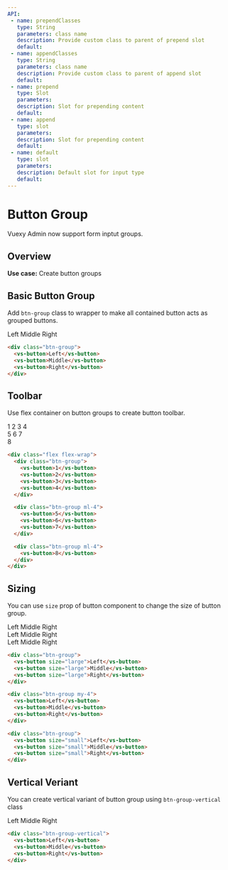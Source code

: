 ```yaml
---
API:
 - name: prependClasses
   type: String
   parameters: class name
   description: Provide custom class to parent of prepend slot
   default:
 - name: appendClasses
   type: String
   parameters: class name
   description: Provide custom class to parent of append slot
   default:
 - name: prepend
   type: Slot
   parameters: 
   description: Slot for prepending content
   default:
 - name: append
   type: slot
   parameters: 
   description: Slot for prepending content
   default:
 - name: default
   type: slot
   parameters: 
   description: Default slot for input type
   default: 
---
```



# Button Group

<box header>
  
Vuexy Admin now support form inptut groups.

</box>


<box>
  
## Overview
  
**Use case:** Create button groups

</box>

<box>

## Basic Button Group

Add `btn-group` class to wrapper to make all contained button acts as grouped buttons.

<vuecode md>
<div slot="demo">
  <div class="btn-group">
    <vs-button>Left</vs-button>
    <vs-button>Middle</vs-button>
    <vs-button>Right</vs-button>
  </div>
</div>
<div slot="code">

```html
<div class="btn-group">
  <vs-button>Left</vs-button>
  <vs-button>Middle</vs-button>
  <vs-button>Right</vs-button>
</div>
```

</div>
</vuecode>
</box>


<box>

## Toolbar

Use flex container on button groups to create button toolbar.

<vuecode md>
<div slot="demo">
  <div class="flex flex-wrap">
    <div class="btn-group">
      <vs-button>1</vs-button>
      <vs-button>2</vs-button>
      <vs-button>3</vs-button>
      <vs-button>4</vs-button>
    </div>
    <div class="btn-group ml-4">
      <vs-button>5</vs-button>
      <vs-button>6</vs-button>
      <vs-button>7</vs-button>
    </div>
    <div class="btn-group ml-4">
      <vs-button>8</vs-button>
    </div>
  </div>
</div>
<div slot="code">

```html
<div class="flex flex-wrap">
  <div class="btn-group">
    <vs-button>1</vs-button>
    <vs-button>2</vs-button>
    <vs-button>3</vs-button>
    <vs-button>4</vs-button>
  </div>

  <div class="btn-group ml-4">
    <vs-button>5</vs-button>
    <vs-button>6</vs-button>
    <vs-button>7</vs-button>
  </div>

  <div class="btn-group ml-4">
    <vs-button>8</vs-button>
  </div>
</div>
```

</div>
</vuecode>
</box>


<box>

## Sizing

You can use `size` prop of button component to change the size of button group.

<vuecode md>
<div slot="demo">
  <div class="flex flex-col">
    <div class="btn-group">
      <vs-button size="large">Left</vs-button>
      <vs-button size="large">Middle</vs-button>
      <vs-button size="large">Right</vs-button>
    </div>
    <div class="btn-group my-4">
      <vs-button>Left</vs-button>
      <vs-button>Middle</vs-button>
      <vs-button>Right</vs-button>
    </div>
    <div class="btn-group">
      <vs-button size="small">Left</vs-button>
      <vs-button size="small">Middle</vs-button>
      <vs-button size="small">Right</vs-button>
    </div>
  </div>
</div>
<div slot="code">

```html
<div class="btn-group">
  <vs-button size="large">Left</vs-button>
  <vs-button size="large">Middle</vs-button>
  <vs-button size="large">Right</vs-button>
</div>

<div class="btn-group my-4">
  <vs-button>Left</vs-button>
  <vs-button>Middle</vs-button>
  <vs-button>Right</vs-button>
</div>

<div class="btn-group">
  <vs-button size="small">Left</vs-button>
  <vs-button size="small">Middle</vs-button>
  <vs-button size="small">Right</vs-button>
</div>
```

</div>
</vuecode>
</box>


<box>

## Vertical Veriant

You can create vertical variant of button group using `btn-group-vertical` class

<vuecode md>
<div slot="demo">
<div class="btn-group-vertical">
  <vs-button>Left</vs-button>
  <vs-button>Middle</vs-button>
  <vs-button>Right</vs-button>
</div>
</div>
<div slot="code">

```html
<div class="btn-group-vertical">
  <vs-button>Left</vs-button>
  <vs-button>Middle</vs-button>
  <vs-button>Right</vs-button>
</div>
```

</div>
</vuecode>
</box>
